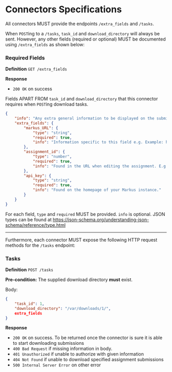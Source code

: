 # Connectors Specifications

All connectors MUST provide the endpoints `/extra_fields` and `/tasks`.

When `POST`ing to a `/tasks`, `task_id` and `download_directory` will always be sent. However, any other fields (required or optional) MUST be documented using `/extra_fields` as shown below:

### Required Fields
**Definition**
`GET /extra_fields`

**Response**
- `200 OK` on success
  
Fields APART FROM `task_id` and `download_directory` that this connector requires when `POST`ing download tasks.
```json
{
    "info": "Any extra general information to be displayed on the submission page/form e.g. group names must not have whitespace characters. Field specific should be provided as shown below.",
    "extra_fields": {
        "markus_URL": {
            "type": "string",
            "required": true,
            "info": "Information specific to this field e.g. Example: http://www.test-markus.com, NOT www.test-markus.com or http://www.test-markus.com/en/main"
        },
        "assignment_id": {
            "type": "number",
            "required": true,
            "info": "Found in the URL when editing the assignment. E.g. http://www.test-markus.com/en/assignments/1/edit would have ID 1."
        },
        "api_key": {
            "type": "string",
            "required": true,
            "info": "Found on the homepage of your Markus instance."
        }
    }
}
```
For each field, `type` and `required` MUST be provided. `info` is optional. JSON types can be found at https://json-schema.org/understanding-json-schema/reference/type.html

***

Furthermore, each connector MUST expose the following HTTP request methods for the `/tasks` endpoint:

### Tasks
**Definition**
`POST /tasks`

**Pre-condition:** The supplied download directory **must** exist.

Body:
```json
{
    "task_id": 1,
    "download_directory": "/var/downloads/1/",
    extra_fields
}

```
**Response**
- `200 OK` on success. To be returned once the connector is sure it is able to start downloading submissions
- `400 Bad Request` if missing information in body.
- `401 Unauthorized` if unable to authorize with given information
- `404 Not Found` if unable to download specified assignment submissions
- `500 Internal Server Error` on other error




